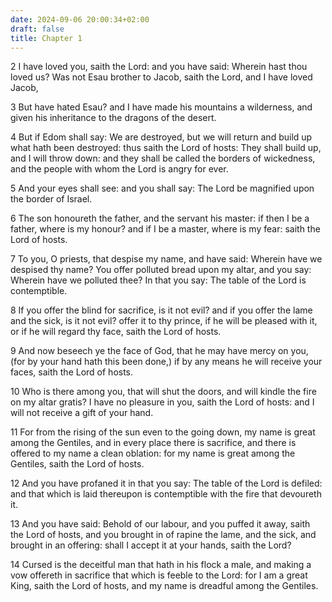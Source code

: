 ```yaml
---
date: 2024-09-06 20:00:34+02:00
draft: false
title: Chapter 1
---
```




2 I have loved you, saith the Lord: and you have said: Wherein hast thou loved us? Was not Esau brother to Jacob, saith the Lord, and I have loved Jacob,

3 But have hated Esau? and I have made his mountains a wilderness, and given his inheritance to the dragons of the desert.

4 But if Edom shall say: We are destroyed, but we will return and build up what hath been destroyed: thus saith the Lord of hosts: They shall build up, and I will throw down: and they shall be called the borders of wickedness, and the people with whom the Lord is angry for ever.

5 And your eyes shall see: and you shall say: The Lord be magnified upon the border of Israel.

6 The son honoureth the father, and the servant his master: if then I be a father, where is my honour? and if I be a master, where is my fear: saith the Lord of hosts.

7 To you, O priests, that despise my name, and have said: Wherein have we despised thy name? You offer polluted bread upon my altar, and you say: Wherein have we polluted thee? In that you say: The table of the Lord is contemptible.

8 If you offer the blind for sacrifice, is it not evil? and if you offer the lame and the sick, is it not evil? offer it to thy prince, if he will be pleased with it, or if he will regard thy face, saith the Lord of hosts.

9 And now beseech ye the face of God, that he may have mercy on you, (for by your hand hath this been done,) if by any means he will receive your faces, saith the Lord of hosts.

10 Who is there among you, that will shut the doors, and will kindle the fire on my altar gratis? I have no pleasure in you, saith the Lord of hosts: and I will not receive a gift of your hand.

11 For from the rising of the sun even to the going down, my name is great among the Gentiles, and in every place there is sacrifice, and there is offered to my name a clean oblation: for my name is great among the Gentiles, saith the Lord of hosts.

12 And you have profaned it in that you say: The table of the Lord is defiled: and that which is laid thereupon is contemptible with the fire that devoureth it.

13 And you have said: Behold of our labour, and you puffed it away, saith the Lord of hosts, and you brought in of rapine the lame, and the sick, and brought in an offering: shall I accept it at your hands, saith the Lord?

14 Cursed is the deceitful man that hath in his flock a male, and making a vow offereth in sacrifice that which is feeble to the Lord: for I am a great King, saith the Lord of hosts, and my name is dreadful among the Gentiles.

